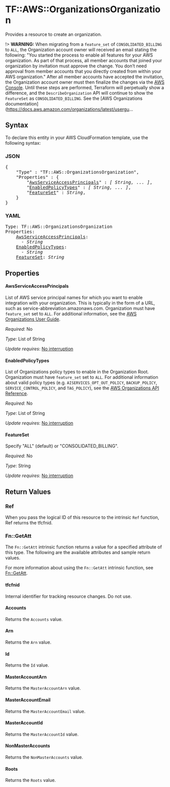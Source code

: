 # TF::AWS::OrganizationsOrganization

Provides a resource to create an organization.

!> **WARNING:** When migrating from a `feature_set` of `CONSOLIDATED_BILLING` to `ALL`, the Organization account owner will received an email stating the following: "You started the process to enable all features for your AWS organization. As part of that process, all member accounts that joined your organization by invitation must approve the change. You don’t need approval from member accounts that you directly created from within your AWS organization." After all member accounts have accepted the invitation, the Organization account owner must then finalize the changes via the [AWS Console](https://console.aws.amazon.com/organizations/home#/organization/settings/migration-progress). Until these steps are performed, Terraform will perpetually show a difference, and the `DescribeOrganization` API will continue to show the `FeatureSet` as `CONSOLIDATED_BILLING`. See the [AWS Organizations documentation](https://docs.aws.amazon.com/organizations/latest/usergu...

## Syntax

To declare this entity in your AWS CloudFormation template, use the following syntax:

### JSON

<pre>
{
    "Type" : "TF::AWS::OrganizationsOrganization",
    "Properties" : {
        "<a href="#awsserviceaccessprincipals" title="AwsServiceAccessPrincipals">AwsServiceAccessPrincipals</a>" : <i>[ String, ... ]</i>,
        "<a href="#enabledpolicytypes" title="EnabledPolicyTypes">EnabledPolicyTypes</a>" : <i>[ String, ... ]</i>,
        "<a href="#featureset" title="FeatureSet">FeatureSet</a>" : <i>String</i>,
    }
}
</pre>

### YAML

<pre>
Type: TF::AWS::OrganizationsOrganization
Properties:
    <a href="#awsserviceaccessprincipals" title="AwsServiceAccessPrincipals">AwsServiceAccessPrincipals</a>: <i>
      - String</i>
    <a href="#enabledpolicytypes" title="EnabledPolicyTypes">EnabledPolicyTypes</a>: <i>
      - String</i>
    <a href="#featureset" title="FeatureSet">FeatureSet</a>: <i>String</i>
</pre>

## Properties

#### AwsServiceAccessPrincipals

List of AWS service principal names for which you want to enable integration with your organization. This is typically in the form of a URL, such as service-abbreviation.amazonaws.com. Organization must have `feature_set` set to `ALL`. For additional information, see the [AWS Organizations User Guide](https://docs.aws.amazon.com/organizations/latest/userguide/orgs_integrate_services.html).

_Required_: No

_Type_: List of String

_Update requires_: [No interruption](https://docs.aws.amazon.com/AWSCloudFormation/latest/UserGuide/using-cfn-updating-stacks-update-behaviors.html#update-no-interrupt)

#### EnabledPolicyTypes

List of Organizations policy types to enable in the Organization Root. Organization must have `feature_set` set to `ALL`. For additional information about valid policy types (e.g. `AISERVICES_OPT_OUT_POLICY`, `BACKUP_POLICY`, `SERVICE_CONTROL_POLICY`, and `TAG_POLICY`), see the [AWS Organizations API Reference](https://docs.aws.amazon.com/organizations/latest/APIReference/API_EnablePolicyType.html).

_Required_: No

_Type_: List of String

_Update requires_: [No interruption](https://docs.aws.amazon.com/AWSCloudFormation/latest/UserGuide/using-cfn-updating-stacks-update-behaviors.html#update-no-interrupt)

#### FeatureSet

Specify "ALL" (default) or "CONSOLIDATED_BILLING".

_Required_: No

_Type_: String

_Update requires_: [No interruption](https://docs.aws.amazon.com/AWSCloudFormation/latest/UserGuide/using-cfn-updating-stacks-update-behaviors.html#update-no-interrupt)

## Return Values

### Ref

When you pass the logical ID of this resource to the intrinsic `Ref` function, Ref returns the tfcfnid.

### Fn::GetAtt

The `Fn::GetAtt` intrinsic function returns a value for a specified attribute of this type. The following are the available attributes and sample return values.

For more information about using the `Fn::GetAtt` intrinsic function, see [Fn::GetAtt](https://docs.aws.amazon.com/AWSCloudFormation/latest/UserGuide/intrinsic-function-reference-getatt.html).

#### tfcfnid

Internal identifier for tracking resource changes. Do not use.

#### Accounts

Returns the <code>Accounts</code> value.

#### Arn

Returns the <code>Arn</code> value.

#### Id

Returns the <code>Id</code> value.

#### MasterAccountArn

Returns the <code>MasterAccountArn</code> value.

#### MasterAccountEmail

Returns the <code>MasterAccountEmail</code> value.

#### MasterAccountId

Returns the <code>MasterAccountId</code> value.

#### NonMasterAccounts

Returns the <code>NonMasterAccounts</code> value.

#### Roots

Returns the <code>Roots</code> value.

